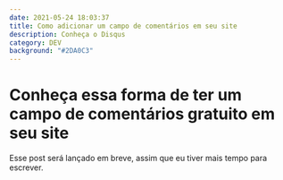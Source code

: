 ```yaml
---
date: 2021-05-24 18:03:37
title: Como adicionar um campo de comentários em seu site
description: Conheça o Disqus
category: DEV
background: "#2DA0C3"
---
```

# Conheça essa forma de ter um campo de comentários gratuito em seu site
Esse post será lançado em breve, assim que eu tiver mais tempo para escrever.
